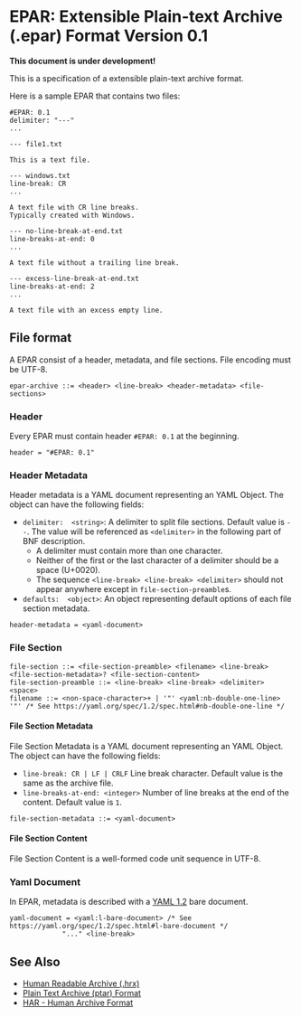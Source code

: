# EPAR: Extensible Plain-text Archive (.epar) Format Version 0.1

**This document is under development!**

This is a specification of a extensible plain-text archive format.

Here is a sample EPAR that contains two files:

```epar
#EPAR: 0.1
delimiter: "---"
...

--- file1.txt

This is a text file.

--- windows.txt
line-break: CR
...

A text file with CR line breaks.
Typically created with Windows.

--- no-line-break-at-end.txt
line-breaks-at-end: 0
...

A text file without a trailing line break.

--- excess-line-break-at-end.txt
line-breaks-at-end: 2
...

A text file with an excess empty line.
```

## File format

A EPAR consist of a header, metadata, and file sections.
File encoding must be UTF-8.

```bnf
epar-archive ::= <header> <line-break> <header-metadata> <file-sections>
```

### Header

Every EPAR must contain header `#EPAR: 0.1` at the beginning.

```bnf
header = "#EPAR: 0.1"
```

### Header Metadata

Header metadata is a YAML document representing an YAML Object.
The object can have the following fields:

- `delimiter:  <string>`: A delimiter to split file sections. Default value is `--`. The value will be referenced as `<delimiter>` in the following part of BNF description.
    - A delimiter must contain more than one character.
    - Neither of the first or the last character of a delimiter should be a space (U+0020).
    - The sequence `<line-break> <line-break> <delimiter>` should not appear anywhere except in `file-section-preamble`s.
- `defaults:  <object>`: An object representing default options of each file section metadata.

```bnf
header-metadata = <yaml-document>
```


### File Section

```bnf
file-section ::= <file-section-preamble> <filename> <line-break> <file-section-metadata>? <file-section-content>
file-section-preamble ::= <line-break> <line-break> <delimiter> <space>
filename ::= <non-space-character>+ | '"' <yaml:nb-double-one-line> '"' /* See https://yaml.org/spec/1.2/spec.html#nb-double-one-line */
```

#### File Section Metadata

File Section Metadata is a YAML document representing an YAML Object.
The object can have the following fields:

- `line-break: CR | LF | CRLF` Line break character. Default value is the same as the archive file.
- `line-breaks-at-end: <integer>` Number of line breaks at the end of the content. Default value is `1`.

```bnf
file-section-metadata ::= <yaml-document>
```

#### File Section Content

File Section Content is a well-formed code unit sequence in UTF-8.

### Yaml Document

In EPAR, metadata is described with a [YAML 1.2](https://yaml.org/spec/1.2/spec.html) bare document.

```bnf
yaml-document = <yaml:l-bare-document> /* See https://yaml.org/spec/1.2/spec.html#l-bare-document */
             "..." <line-break>
```

## See Also
- [Human Readable Archive (.hrx)](https://github.com/google/hrx)
- [Plain Text Archive (ptar) Format](https://github.com/jtvaughan/ptar)
- [HAR - Human Archive Format](https://github.com/marler8997/har)
